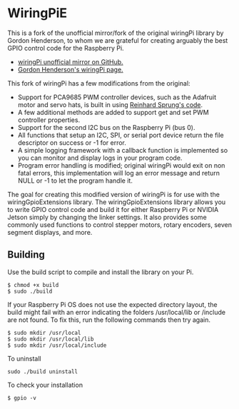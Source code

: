 # WiringPiE 


This is a fork of the unofficial mirror/fork of the original wiringPi library by Gordon Henderson, to whom we are grateful for creating arguably the best GPIO control code for the Raspberry Pi.

- [wiringPi unofficial mirror on GitHub.](https://github.com/WiringPi)
- [Gordon Henderson's wiringPi page.](http://wiringpi.com/)

This fork of wiringPi has a few modifications from the original:

- Support for PCA9685 PWM controller devices, such as the Adafruit motor and servo hats,  is built in using [Reinhard Sprung's code](https://github.com/Reinbert/pca9685).
- A few additional methods are added to support get and set PWM controller properties.
- Support for the second I2C bus on the Raspberry Pi (bus 0).
- All functions that setup an I2C, SPI, or serial port device return the file descriptor on success or -1 for error.
- A simple logging framework with a callback function is implemented so you can monitor and display logs in  your program code.
- Program error handling is modified; original wiringPi would exit on non fatal errors, this implementation will log an error message and return NULL or -1 to let the program handle it.

The goal for creating this modified version of wiringPi is for use with the wiringGpioExtensions library. The wiringGpioExtensions library allows you to write GPIO control code and build it for either Raspberry Pi or NVIDIA Jetson simply by changing the linker settings. It also provides some commonly used functions to control stepper motors, rotary encoders, seven segment displays, and more.

## Building
Use the build script to compile and install the library on your Pi.

```
$ chmod +x build
$ sudo ./build
```

If your Raspberry Pi OS does not use the expected directory layout, the build might fail with an error indicating the folders /usr/local/lib or /include are not found.  To fix this, run the following commands then try again.

```
$ sudo mkdir /usr/local
$ sudo mkdir /usr/local/lib
$ sudo mkdir /usr/local/include
```

To uninstall 
```
sudo ./build uninstall
```

To check your installation
```
$ gpio -v
```

  
